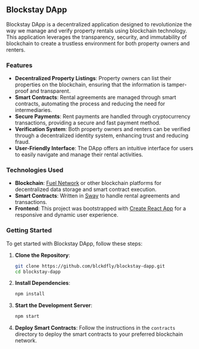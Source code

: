 ## Blockstay DApp

Blockstay DApp is a decentralized application designed to revolutionize the way we manage and verify property rentals using blockchain technology. This application leverages the transparency, security, and immutability of blockchain to create a trustless environment for both property owners and renters.

### Features

- **Decentralized Property Listings**: Property owners can list their properties on the blockchain, ensuring that the information is tamper-proof and transparent.
- **Smart Contracts**: Rental agreements are managed through smart contracts, automating the process and reducing the need for intermediaries.
- **Secure Payments**: Rent payments are handled through cryptocurrency transactions, providing a secure and fast payment method.
- **Verification System**: Both property owners and renters can be verified through a decentralized identity system, enhancing trust and reducing fraud.
- **User-Friendly Interface**: The DApp offers an intuitive interface for users to easily navigate and manage their rental activities.

### Technologies Used

- **Blockchain**: [Fuel Network](https://fuel.network/) or other blockchain platforms for decentralized data storage and smart contract execution.
- **Smart Contracts**: Written in [Sway](https://fuellabs.github.io/sway/v0.63.5/book/) to handle rental agreements and transactions.
- **Frontend**: This project was bootstrapped with [Create React App](https://github.com/facebook/create-react-app) for a responsive and dynamic user experience.

### Getting Started

To get started with Blockstay DApp, follow these steps:

1. **Clone the Repository**:
    ```bash
    git clone https://github.com/blckdfly/blockstay-dapp.git
    cd blockstay-dapp
    ```

2. **Install Dependencies**:
    ```bash
    npm install
    ```

3. **Start the Development Server**:
    ```bash
    npm start
    ```

4. **Deploy Smart Contracts**:
    Follow the instructions in the `contracts` directory to deploy the smart contracts to your preferred blockchain network.
        
